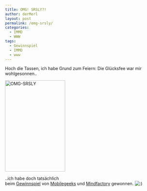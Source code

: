 ```yaml
---
title: OMG! SRSLY?!
author: derMerl
layout: post
permalink: /omg-srsly/
categories:
  - IMMD
  - WWW
tags:
  - Gewinnspiel
  - IMMD
  - www
---
```

Hoch die Tassen, ich habe Grund zum Feiern: Die Glücksfee war mir wohlgesonnen..

<img class="aligncenter size-medium wp-image-131" alt="OMG-SRSLY" src="http://www.sysdump.de/wp-content/uploads/2013/01/OMG-SRSLY-198x300.png" width="198" height="300" />

..ich habe doch tatsächlich beim <a href="http://mobilegeeks.de/mindfactory-und-mobilegeeks-verlosen-ein-apple-iphone-5-gewinnspiel/" target="_blank">Gewinnspiel</a> von <a href="http://www.mobilegeeks.de" target="_blank">Mobilegeeks</a> und <a href="http://www.mindfactory.de/" target="_blank">Mindfactory</a> gewonnen. <img src="http://www.sysdump.de/wp-includes/images/smilies/icon_smile.gif" alt=":)" class="wp-smiley" />